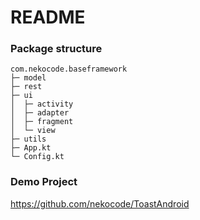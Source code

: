 # README

### Package structure
```
com.nekocode.baseframework
├─ model
├─ rest
├─ ui
│  ├─ activity
│  ├─ adapter
│  ├─ fragment
│  └─ view
├─ utils
├─ App.kt
└─ Config.kt
```

### Demo Project
https://github.com/nekocode/ToastAndroid
